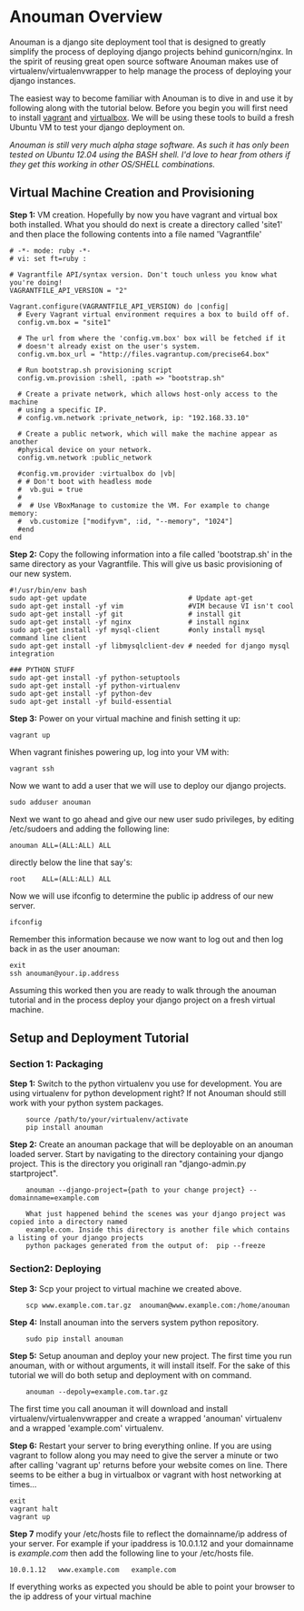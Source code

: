 Anouman Overview
================

Anouman is a django site deployment tool that is designed to greatly simplify the process of deploying django projects behind gunicorn/nginx.  In the spirit of reusing great open source software Anouman makes use of virtualenv/virtualenvwrapper to help manage the process of deploying your django instances.  

The easiest way to become familiar with Anouman is to dive in and use it by following along with the tutorial below.  Before you begin you will first need to install [vagrant](http://www.vagrantup.com/) and [virtualbox](https://www.virtualbox.org/).  We will be using these tools to build a fresh Ubuntu VM to test your django deployment on.

*Anouman is still very much alpha stage software.  As such it has only been tested on Ubuntu 12.04 using the BASH shell.  I'd love to hear from others if they get this working in other OS/SHELL combinations.* 


Virtual Machine Creation and Provisioning
-----------------------------------------


**Step 1:** VM creation.  Hopefully by now you have vagrant and virtual box both installed.  What you should do next is create a directory called 'site1' and then place the following contents into a file named 'Vagrantfile'

    # -*- mode: ruby -*-
    # vi: set ft=ruby :

    # Vagrantfile API/syntax version. Don't touch unless you know what you're doing!
    VAGRANTFILE_API_VERSION = "2"

    Vagrant.configure(VAGRANTFILE_API_VERSION) do |config| 
      # Every Vagrant virtual environment requires a box to build off of. 
      config.vm.box = "site1" 

      # The url from where the 'config.vm.box' box will be fetched if it 
      # doesn't already exist on the user's system. 
      config.vm.box_url = "http://files.vagrantup.com/precise64.box" 

      # Run bootstrap.sh provisioning script 
      config.vm.provision :shell, :path => "bootstrap.sh" 

      # Create a private network, which allows host-only access to the machine 
      # using a specific IP. 
      # config.vm.network :private_network, ip: "192.168.33.10"  

      # Create a public network, which will make the machine appear as another 
      #physical device on your network. 
      config.vm.network :public_network 

      #config.vm.provider :virtualbox do |vb| 
      # # Don't boot with headless mode 
      #  vb.gui = true 
      # 
      #  # Use VBoxManage to customize the VM. For example to change memory: 
      #  vb.customize ["modifyvm", :id, "--memory", "1024"] 
      #end 
    end

**Step 2:** Copy the following information into a file called 'bootstrap.sh' in the same directory as your Vagrantfile.   This will give us basic provisioning of our new system.  

    #!/usr/bin/env bash
    sudo apt-get update                         # Update apt-get
    sudo apt-get install -yf vim                #VIM because VI isn't cool
    sudo apt-get install -yf git                # install git
    sudo apt-get install -yf nginx              # install nginx
    sudo apt-get install -yf mysql-client       #only install mysql command line client
    sudo apt-get install -yf libmysqlclient-dev # needed for django mysql integration

    ### PYTHON STUFF
    sudo apt-get install -yf python-setuptools
    sudo apt-get install -yf python-virtualenv
    sudo apt-get install -yf python-dev
    sudo apt-get install -yf build-essential


**Step 3:** Power on your virtual machine and finish setting it up:

    vagrant up
    
When vagrant finishes powering up, log into your VM with:

    vagrant ssh
    
Now we want to add a user that we will use to deploy our django projects.

    sudo adduser anouman
    
Next we want to go ahead and give our new user sudo privileges, by editing /etc/sudoers and adding the following line:
    
    anouman ALL=(ALL:ALL) ALL  
    
directly below the line that say's:

    root    ALL=(ALL:ALL) ALL

Now we will use ifconfig to determine the public ip address of our new server.

    ifconfig
    
Remember this information because we now want to log out and then log back in as the user anouman:

    exit
    ssh anouman@your.ip.address
    
Assuming this worked then you are ready to walk through the anouman tutorial and in the process deploy your django project on a fresh virtual machine.



Setup and Deployment Tutorial
-----------------------------

### Section 1:  Packaging

**Step 1:** Switch to the python virtualenv you use for development.
        You are using virtualenv for python development right?  If not Anouman should still work
        with your python system packages.

        source /path/to/your/virtualenv/activate
        pip install anouman

**Step 2:** Create an anouman package that will be deployable on an anouman loaded
        server.  Start by navigating to the directory containing your django project.
        This is the directory you originall ran "django-admin.py startproject".
        

        anouman --django-project={path to your change project} --domainname=example.com

        What just happened behind the scenes was your django project was copied into a directory named
        example.com. Inside this directory is another file which contains a listing of your django projects 
        python packages generated from the output of:  pip --freeze 

### Section2:  Deploying

**Step 3:** Scp your project to virtual machine we created above.

        scp www.example.com.tar.gz  anouman@www.example.com:/home/anouman

**Step 4:** Install anouman into the servers system python repository.

        sudo pip install anouman

**Step 5:** Setup  anouman and deploy your new project.   The first time you run anouman, with or without arguments, it will install itself.  For the sake of this tutorial we will do both setup and deployment with on command.

        anouman --depoly=example.com.tar.gz

The first time you call anouman it will download and install virtualenv/virtualenvwrapper and create a wrapped 'anouman' virtualenv and a wrapped 'example.com' virtualenv.

**Step 6:** Restart your server to bring everything online.  If you are using vagrant to follow along you may need to give the server a minute or two after calling 'vagrant up' returns before your website comes on line.  There seems to be either a bug in virtualbox or vagrant with host networking at times...

    exit  
    vagrant halt
    vagrant up
    
              
**Step 7**  modify your /etc/hosts file to reflect the domainname/ip address of your server.  For example if your ipaddress is 10.0.1.12 and your domainname is *example.com*  then add the following line to your /etc/hosts file.

    10.0.1.12   www.example.com   example.com


If everything works as expected you should be able to point your browser to the ip address of your virtual machine
